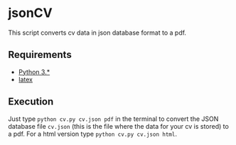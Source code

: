 # jsonCV

This script converts cv data in json database format to a pdf.

## Requirements

- [Python 3.\*](https://www.python.org)
- [latex](https://www.latex-project.org)

## Execution

Just type
`python cv.py cv.json pdf`
in the terminal to convert the JSON database file `cv.json`
(this is the file where the data for your cv is stored)
to a pdf.
For a html version type
`python cv.py cv.json html`.
